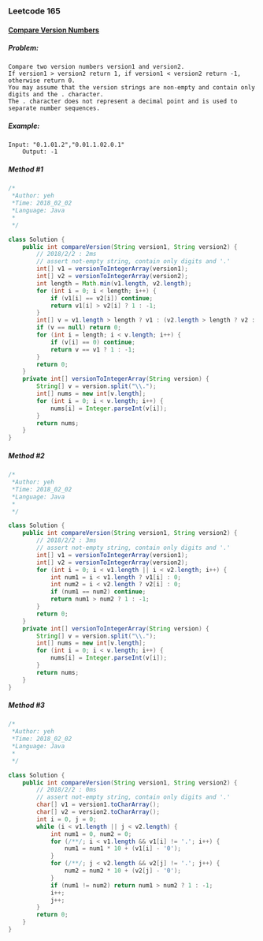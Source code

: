 


### Leetcode 165
#### [Compare Version Numbers](https://leetcode.com/problems/compare-version-numbers)

  

##### ***Problem:***

    Compare two version numbers version1 and version2.
	If version1 > version2 return 1, if version1 < version2 return -1, otherwise return 0.
	You may assume that the version strings are non-empty and contain only digits and the . character.
	The . character does not represent a decimal point and is used to separate number sequences.
    
##### ***Example:***

    Input: "0.1.01.2","0.01.1.02.0.1"
        Output: -1


##### *Method #1*
``` java
/*
 *Author: yeh
 *Time: 2018_02_02
 *Language: Java
 *
 */

class Solution {
    public int compareVersion(String version1, String version2) {
        // 2018/2/2 : 2ms
        // assert not-empty string, contain only digits and '.'
        int[] v1 = versionToIntegerArray(version1);
        int[] v2 = versionToIntegerArray(version2);
        int length = Math.min(v1.length, v2.length);
        for (int i = 0; i < length; i++) {
            if (v1[i] == v2[i]) continue;
            return v1[i] > v2[i] ? 1 : -1;
        }
        int[] v = v1.length > length ? v1 : (v2.length > length ? v2 : null);
        if (v == null) return 0;
        for (int i = length; i < v.length; i++) {
            if (v[i] == 0) continue;
            return v == v1 ? 1 : -1;
        }
        return 0;
    }
    private int[] versionToIntegerArray(String version) {
        String[] v = version.split("\\.");
        int[] nums = new int[v.length];
        for (int i = 0; i < v.length; i++) {
            nums[i] = Integer.parseInt(v[i]);
        }
        return nums;
    }
}

```

##### *Method #2*
``` java
/*
 *Author: yeh
 *Time: 2018_02_02
 *Language: Java
 *
 */

class Solution {
    public int compareVersion(String version1, String version2) {
        // 2018/2/2 : 3ms
        // assert not-empty string, contain only digits and '.'
        int[] v1 = versionToIntegerArray(version1);
        int[] v2 = versionToIntegerArray(version2);
        for (int i = 0; i < v1.length || i < v2.length; i++) {
            int num1 = i < v1.length ? v1[i] : 0;
            int num2 = i < v2.length ? v2[i] : 0;
            if (num1 == num2) continue;
            return num1 > num2 ? 1 : -1;
        }
        return 0;
    }
    private int[] versionToIntegerArray(String version) {
        String[] v = version.split("\\.");
        int[] nums = new int[v.length];
        for (int i = 0; i < v.length; i++) {
            nums[i] = Integer.parseInt(v[i]);
        }
        return nums;
    }
}

```

##### *Method #3*
``` java
/*
 *Author: yeh
 *Time: 2018_02_02
 *Language: Java
 *
 */

class Solution {
    public int compareVersion(String version1, String version2) {
        // 2018/2/2 : 0ms
        // assert not-empty string, contain only digits and '.'
        char[] v1 = version1.toCharArray();
        char[] v2 = version2.toCharArray();
        int i = 0, j = 0;
        while (i < v1.length || j < v2.length) {
            int num1 = 0, num2 = 0;
            for (/**/; i < v1.length && v1[i] != '.'; i++) {
                num1 = num1 * 10 + (v1[i] - '0');
            }
            for (/**/; j < v2.length && v2[j] != '.'; j++) {
                num2 = num2 * 10 + (v2[j] - '0');
            }
            if (num1 != num2) return num1 > num2 ? 1 : -1;
            i++;
            j++;
        }
        return 0;
    }
}

```


